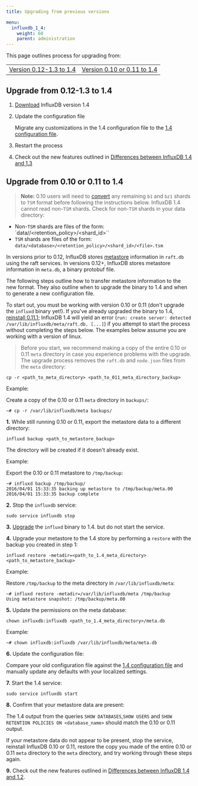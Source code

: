 ```yaml
---
title: Upgrading from previous versions

menu:
  influxdb_1_4:
    weight: 60
    parent: administration
---
```



This page outlines process for upgrading from:

<table style="width:100%">
  <tr>
    <td><a href="#upgrade-from-0-12-1-2-to-1-3">Version 0.12-1.3 to 1.4</a></td>
    <td><a href="#upgrade-from-0-10-or-0-11-to-1-3">Version 0.10 or 0.11 to 1.4</a></td>
  </tr>
</table>

## Upgrade from 0.12-1.3 to 1.4

1. [Download](https://influxdata.com/downloads/#influxdb) InfluxDB version
1.4

2. Update the configuration file

    Migrate any customizations in the 1.4 configuration file to the [1.4 configuration file](/influxdb/v1.4/administration/config/).

3. Restart the process

4. Check out the new features outlined in
[Differences between InfluxDB 1.4 and 1.3](/influxdb/v1.4/administration/differences/)

## Upgrade from 0.10 or 0.11 to 1.4

> **Note:** 0.10 users will need to
[convert](/influxdb/v0.10/administration/upgrading/#convert-b1-and-bz1-shards-to-tsm1)
any remaining `b1` and `bz1` shards to `TSM` format before following the
instructions below.
InfluxDB 1.4 cannot read non-`TSM` shards.
Check for non-`TSM` shards in your data directory:
>
* Non-`TSM` shards are files of the form: `data/<database>/<retention_policy>/<shard_id>``
* `TSM` shards are files of the form: `data/<database>/<retention_policy>/<shard_id>/<file>.tsm`

In versions prior to 0.12, InfluxDB stores
[metastore](/influxdb/v1.4/concepts/glossary/#metastore) information in
`raft.db` using the raft services.
In versions 0.12+, InfluxDB stores metastore information in `meta.db`, a binary
protobuf file.

The following steps outline how to transfer metastore information to the new
format.
They also outline when to upgrade the binary to 1.4 and when to generate a
new configuration file.

To start out, you must be working with version 0.10 or 0.11 (don't upgrade the
`influxd` binary yet!).
If you've already upgraded the binary to 1.4, [reinstall 0.11.1](/influxdb/v0.12/administration/upgrading/#urls-for-influxdb-0-11);
InfluxDB 1.4 will yield an error
(`run: create server: detected /var/lib/influxdb/meta/raft.db. [...]`) if you
attempt to start the process without completing the steps below.
The examples below assume you are working with a version of linux.

> Before you start, we recommend making a copy of the entire 0.10 or 0.11 `meta`
directory in case you experience problems with the upgrade. The upgrade process
removes the `raft.db` and `node.json` files from the `meta` directory:
>
```
cp -r <path_to_meta_directory> <path_to_011_meta_directory_backup>
```
>
Example:
>
Create a copy of the 0.10 or 0.11 `meta` directory in `backups/`:
```
~# cp -r /var/lib/influxdb/meta backups/
```

**1.** While still running 0.10 or 0.11, export the metastore data to a different
directory:

```
influxd backup <path_to_metastore_backup>
```

The directory will be created if it doesn't already exist.

Example:

Export the 0.10 or 0.11 metastore to `/tmp/backup`:
```
~# influxd backup /tmp/backup/
2016/04/01 15:33:35 backing up metastore to /tmp/backup/meta.00
2016/04/01 15:33:35 backup complete
```

**2.** Stop the `influxdb` service:

```
sudo service influxdb stop
```

**3.** [Upgrade](https://influxdata.com/downloads/#influxdb) the `influxd`
binary to 1.4. but do not start the service.

**4.** Upgrade your metastore to the 1.4 store by performing a `restore` with
the backup you created in step 1:

```
influxd restore -metadir=<path_to_1.4_meta_directory> <path_to_metastore_backup>
```

Example:

Restore `/tmp/backup` to the meta directory in `/var/lib/influxdb/meta`:
```
~# influxd restore -metadir=/var/lib/influxdb/meta /tmp/backup
Using metastore snapshot: /tmp/backup/meta.00
```

**5.** Update the permissions on the meta database:

```
chown influxdb:influxdb <path_to_1.4_meta_directory>/meta.db
```

Example:

```
~# chown influxdb:influxdb /var/lib/influxdb/meta/meta.db
```

**6.** Update the configuration file:

Compare your old configuration file against the [1.4 configuration file](/influxdb/v1.4/administration/config/)
and manually update any defaults with your localized settings.

**7.** Start the 1.4 service:

```
sudo service influxdb start
```

**8.** Confirm that your metastore data are present:

The 1.4 output from the queries `SHOW DATABASES`,`SHOW USERS` and
`SHOW RETENTION POLICIES ON <database_name>` should match the 0.10 or 0.11
output.

If your metastore data do not appear to be present, stop the service, reinstall
InfluxDB 0.10 or 0.11, restore the copy you made of the entire 0.10 or 0.11 `meta` directory to
the `meta` directory, and try working through these steps again.

**9.** Check out the new features outlined in
[Differences between InfluxDB 1.4 and 1.2](/influxdb/v1.4/administration/differences/).
